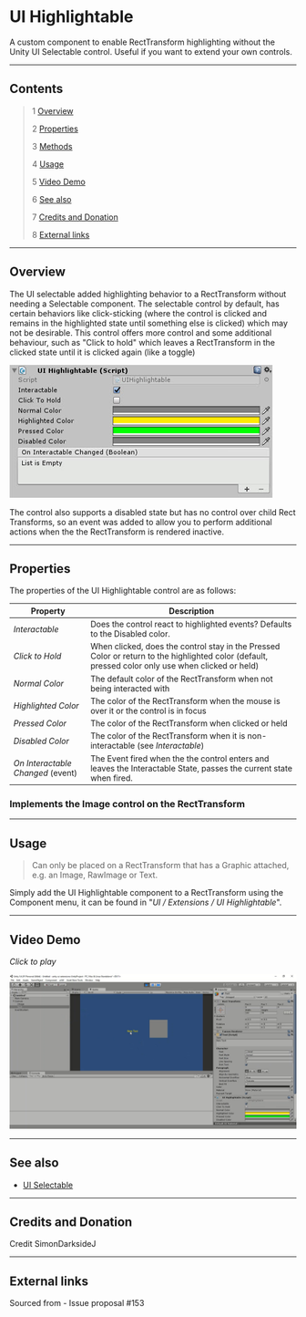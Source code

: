 # UI Highlightable

A custom component to enable RectTransform highlighting without the Unity UI Selectable control.  Useful if you want to extend your own controls.

<!--![](Images/ Game Image.jpg)-->

---------

## Contents

> 1 [Overview](#overview)
>
> 2 [Properties](#properties)
>
> 3 [Methods](#methods)
>
> 4 [Usage](#usage)
>
> 5 [Video Demo](#video-demo)
>
> 6 [See also](#see-also)
>
> 7 [Credits and Donation](#credits-and-donation)
>
> 8 [External links](#external-links)

---------

## Overview

The UI selectable added highlighting behavior to a RectTransform without needing a Selectable component. The selectable control by default, has certain behaviors like click-sticking (where the control is clicked and remains in the highlighted state until something else is clicked) which may not be desirable.
This control offers more control and some additional behaviour, such as "Click to hold" which leaves a RectTransform in the clicked state until it is clicked again (like a toggle)

![](Images/UIHighlightableInspector.jpg)

The control also supports a disabled state but has no control over child Rect Transforms, so an event was added to allow you to perform additional actions when the the RectTransform is rendered inactive.

---------

## Properties

The properties of the UI Highlightable control are as follows:

Property | Description
|-|-|
*Interactable*|Does the control react to highlighted events?  Defaults to the Disabled color.
*Click to Hold*|When clicked, does the control stay in the Pressed Color or return to the highlighted color (default, pressed color only use when clicked or held)
*Normal Color*|The default color of the RectTransform when not being interacted with
*Highlighted Color*|The color of the RectTransform when the mouse is over it or the control is in focus
*Pressed Color*|The color of the RectTransform when clicked or held
*Disabled Color*|The color of the RectTransform when it is non-interactable (see *Interactable*)
*On Interactable Changed* (event) |The Event fired when the the control enters and leaves the Interactable State, passes the current state when fired.

### Implements the Image control on the RectTransform

---------

## Usage

> Can only be placed on a RectTransform that has a Graphic attached, e.g. an Image, RawImage or Text.

Simply add the UI Highlightable component to a RectTransform using the Component menu, it can be found in "*UI / Extensions / UI Highlightable*".

---------

## Video Demo

*Click to play*

[![UIHighlighter Demo](Images/UIHighlighterDemo.jpg)](Images/UIHighlighterDemo.mp4 "UIHighlighter Demo")

---------

## See also

* [UI Selectable](/Controls/UISelectableExtension.md)

---------

## Credits and Donation

Credit SimonDarksideJ

---------

## External links

Sourced from - Issue proposal #153
